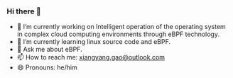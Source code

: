 ### Hi there 👋

<!--
**kaohsiangyang/kaohsiangyang** is a ✨ _special_ ✨ repository because its `README.md` (this file) appears on your GitHub profile.

Here are some ideas to get you started:

- 🔭 I’m currently working on ...
- 🌱 I’m currently learning ...
- 👯 I’m looking to collaborate on ...
- 🤔 I’m looking for help with ...
- 💬 Ask me about ...
- 📫 How to reach me: ...
- 😄 Pronouns: ...
- ⚡ Fun fact: ...
-->
- 🔭 I’m currently working on Intelligent operation of the operating system in complex cloud computing environments through eBPF technology.
- 🌱 I’m currently learning linux source code and eBPF.
- 💬 Ask me about eBPF.
- 📫 How to reach me: xiangyang.gao@outlook.com
- 😄 Pronouns: he/him
